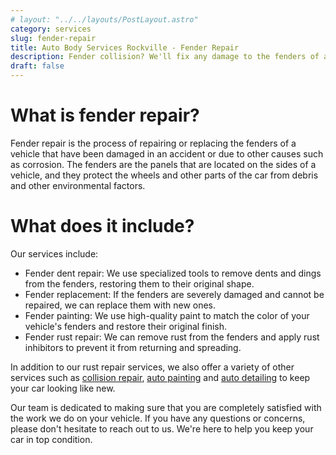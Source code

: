 ```yaml
---
# layout: "../../layouts/PostLayout.astro"
category: services
slug: fender-repair
title: Auto Body Services Rockville - Fender Repair
description: Fender collision? We'll fix any damage to the fenders of a vehicle.
draft: false
---
```


# What is fender repair?

Fender repair is the process of repairing or replacing the fenders of a vehicle that have been damaged in an accident or due to other causes such as corrosion. The fenders are the panels that are located on the sides of a vehicle, and they protect the wheels and other parts of the car from debris and other environmental factors.

# What does it include?

Our services include:

- Fender dent repair: We use specialized tools to remove dents and dings from the fenders, restoring them to their original shape.
- Fender replacement: If the fenders are severely damaged and cannot be repaired, we can replace them with new ones.
- Fender painting: We use high-quality paint to match the color of your vehicle's fenders and restore their original finish.
- Fender rust repair: We can remove rust from the fenders and apply rust inhibitors to prevent it from returning and spreading.

In addition to our rust repair services, we also offer a variety of other services such as [collision repair](./collision-repair), [auto painting](./paint-repair) and [auto detailing](./auto-detailing) to keep your car looking like new.

Our team is dedicated to making sure that you are completely satisfied with the work we do on your vehicle. If you have any questions or concerns, please don't hesitate to reach out to us. We're here to help you keep your car in top condition.
